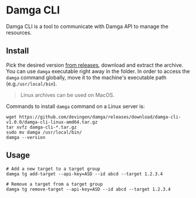 # Damga CLI

Damga CLI is a tool to communicate with Damga API to manage the resources.

## Install

Pick the desired version [from releases](https://github.com/devingen/damga/releases), download and extract the archive. 
You can use `damga` executable right away in the folder.
In order to access the `damga` command globally, move it to the machine's executable path (e.g.`/usr/local/bin`).

> Linux archives can be used on MacOS.

Commands to install `damga` command on a Linux server is:

```shell
wget https://github.com/devingen/damga/releases/download/damga-cli-v1.0.0/damga-cli-linux-amd64.tar.gz
tar xvfz damga-cli-*.tar.gz
sudo mv damga /usr/local/bin/
damga --version
```

## Usage

```shell
# Add a new target to a target group
damga tg add-target --api-key=ASD --id abcd --target 1.2.3.4

# Remove a target from a target group
damga tg remove-target --api-key=ASD --id abcd --target 1.2.3.4
```
